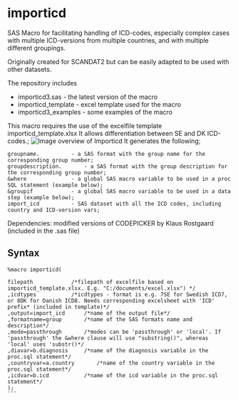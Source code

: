 # importicd

SAS Macro for facilitating handling of ICD-codes, especially complex cases with multiple ICD-versions from multiple countries, and with multiple different groupings. 

Originally created for SCANDAT2 but can be easily adapted to be used with other datasets.

The repository includes
* importicd3.sas - the latest version of the macro
* importicd_template - excel template used for the macro
* importicd3_examples - some examples of the macro

This macro requires the use of the excelfile template importicd_template.xlsx
It allows differentiation between SE and DK ICD-codes.;
![Image overview of Importicd](https://github.com/SCANDAT/importicd/blob/master/importicd.png)
It generates the following;
````
groupname.			- a SAS format with the group name for the corresponding group number;
groupdescription.		- a SAS format with the group description for the corresponding group number;
&where 				- a global SAS macro variable to be used in a proc SQL statement (example below);
&groupif			- a global SAS macro variable to be used in a data step (example below);
import_icd			- SAS dataset with all the ICD codes, including country and ICD-version vars;
````


Dependencies: modified versions of CODEPICKER by Klaus Rostgaard (included in the .sas file)

## Syntax

````
%macro importicd(

filepath			/*filepath of excelfile based on importicd_template.xlsx. E.g. "C:/documents/excel.xlsx") */
,icdtypes			/*icdtypes - format is e.g. 7SE for Swedish ICD7, or 8DK for Danish ICD8. Needs corresponding excelsheet with 'ICD' prefix* (included in template)*/
,output=import_icd		/*name of the output file*/
,formatname=group		/*name of the SAS formats name and description*/
,mode=passthrough		/*modes can be 'passthrough' or 'local'. If 'passthrough' the &where clause will use "substring()", whereas 'local' uses 'substr()*/
,diavar=b.diagnosis		/*name of the diagnosis variable in the proc.sql statement*/
,countryvar=a.country		/*name of the country variable in the proc.sql statement*/
,icdvar=b.icd			/*name of the icd variable in the proc.sql statement*/
);
```
